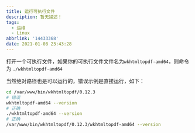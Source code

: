 ```yaml
---
title: 运行可执行文件
description: 暂无描述！
tags:
  - 运维
  - Linux
abbrlink: '14433368'
date: 2021-01-08 23:43:28
---
```




打开一个可执行文件，如果你的可执行文件文件名为`wkhtmltopdf-amd64`，则命令为  `./wkhtmltopdf-amd64`



当然绝对路径也是可以运行的，错误示例是直接运行，如下：

```bash
cd /var/www/bin/wkhtmltopdf/0.12.3
# 错误
wkhtmltopdf-amd64 --version
# 正确
./wkhtmltopdf-amd64 --version
# 正确
/var/www/bin/wkhtmltopdf/0.12.3/wkhtmltopdf-amd64 --version
```

